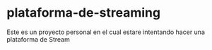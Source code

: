 # plataforma-de-streaming
Este es un proyecto personal en el cual estare intentando hacer una plataforma de Stream
